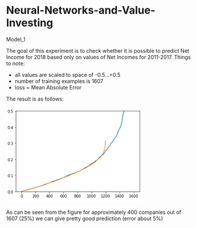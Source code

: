 # Neural-Networks-and-Value-Investing

Model_1

The goal of this experiment is to check whether it is possible to predict Net Income for 2018 based only on values of Net Incomes for 2011-2017.
Things to note:
- all values are scaled to space of -0.5...+0.5
- number of training examples is 1607
- loss = Mean Absolute Error

The result is as follows:

![Fig.1](https://github.com/sergey0222/Neural-Networks-and-Value-Investing/blob/master/fig/model_1_figure.png)

As can be seen from the figure for approximately 400 companies out of 1607 (25%) we can give pretty good prediction (error about 5%)

